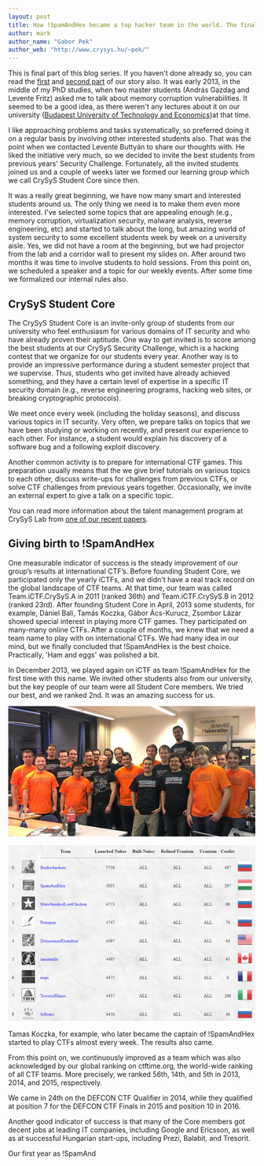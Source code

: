 ```yaml
---
layout: post
title: How !SpamAndHex became a top hacker team in the world. The final part. 
author: mark
author_name: "Gabor Pek"
author_web: "http://www.crysys.hu/~pek/"
---
```


This is final part of this blog series. If you haven't done already so, you can read the 
[first](https://blog.avatao.com/How-SpamAndHex-became-top-hacker-team-1/) and 
[second part](https://blog.avatao.com/How-SpamAndHex-became-top-hacker-team-2/) of our story also. 
It was early 2013, in the middle of my PhD studies, when two master students (András Gazdag and Levente Fritz) asked 
me to talk about memory corruption vulnerabilities. It seemed to be a good idea, as there weren't any lectures about it 
on our university ([Budapest University of Technology and Economics](https://www.bme.hu))at that time.
 
<!--excerpt-->

I like approaching problems and tasks systematically, so preferred doing it on a regular basis by involving other interested 
students also. That was the point when we contacted Levente Buttyán to share our thoughts with. 
He liked the initiative very much, so we decided to invite the best students from previous years' Security Challenge. 
Fortunately, all the invited students joined us and a couple of weeks later we formed our learning group which we call 
CrySyS Student Core since then. 

It was a really great beginning, we have now many smart and interested students around us. The only thing we need is to 
make them even more interested. I've selected some topics that are appealing enough (e.g., memory corruption, 
virtualization security, malware analysis, reverse engineering, etc) and started to talk about the long, but amazing world
of system security to some excellent students week by week on a university aisle. Yes, we did not have a room at the beginning, but 
we had projector from the lab and a corridor wall to present my slides on. After around two months it was time to 
involve students to hold sessions. From this point on, we scheduled a speaker and a topic for our weekly events. After some time
we formalized our internal rules also. 

## CrySyS Student Core 
The CrySyS Student Core is an invite-only group of students from our university who feel enthusiasm for
various domains of IT security and who have already proven their aptitude. One way to get invited is to score
among the best students at our CrySyS Security Challenge, which is a hacking contest that we organize for our
students every year. Another way is to provide an impressive performance during a student semester project that
we supervise. Thus, students who get invited have already achieved something, and they have a certain
level of expertise in a specific IT security domain (e.g., reverse engineering programs, hacking web sites, or 
breaking cryptographic protocols). 

We meet once every week (including the holiday seasons), and discuss various topics in IT security. Very often, 
we prepare talks on topics that we have been studying or working on recently, and
present our experience to each other. For instance, a student would explain his discovery of a software bug and a
following exploit discovery. 

Another common activity is to prepare for international CTF games. This preparation usually means that the 
we give brief tutorials on various topics to each other, discuss write-ups for challenges from previous CTFs, 
or solve CTF challenges from previous years together. Occasionally, we invite an external expert to give a talk on a specific topic.

You can read more information about the talent management program at CrySyS Lab from [one of our recent 
 papers](http://www.crysys.hu/publications/files/ButtyanFP16ase.pdf). 


## Giving birth to !SpamAndHex

One measurable indicator of success is the steady improvement of our group’s results at international CTF’s. 
Before founding Student Core, we participated only the yearly iCTFs, and we didn't have a real track record on the global 
landscape of CTF teams. At that time, our team was called Team.iCTF.CrySyS.A in 2011 (ranked 36th) and Team.iCTF.CrySyS.B 
in 2012 (ranked 23rd). After founding Student Core in April, 2013 some students, for example, Dániel Bali, Tamás Koczka, 
Gábor Ács-Kurucz, Zsombor Lázár showed special interest in playing more CTF games. They participated on many-many online CTFs. 
After a couple of months, we knew that we need a team name to play with on international CTFs. We had many idea 
in our mind, but we finally concluded that !SpamAndHex is the best choice. Practically, 'Ham and eggs' was polished a bit.

In December 2013, we played again on iCTF as team !SpamAndHex for the first time with this name. We invited other students 
also from our university, but the key people of our team were all Student Core members. We tried our best, and we ranked 2nd. 
It was an amazing success for us. 
   
![The !SpamAndHex team on iCTF 2013](../images/20131206_iCTF_02.jpg)

![iCTF 2013 scoreboard](../images/20131206_iCTF_01.jpg)

Tamas Koczka, for example, who later became the captain of !SpamAndHex
started to play CTFs almost every week. The results also came. 


From this point on, we continuously improved as a team which was also acknowledged by our global ranking on ctftime.org,
the world-wide ranking of all CTF teams. More precisely, we ranked 56th, 14th, and 5th in 2013, 2014, and 2015, respectively.



We came in 24th on the DEFCON CTF Qualifier in 2014, while they qualified at position 7 for the DEFCON CTF Finals in 2015 and position
10 in 2016.



Another good indicator of success is that many of the Core members got decent jobs at leading IT companies, including
  Google and Ericsson, as well as at successful Hungarian start-ups, including Prezi, Balabit, and Tresorit.


Our first year as !SpamAnd


